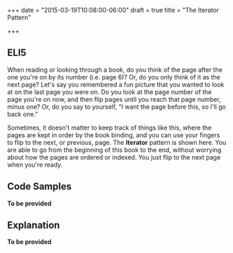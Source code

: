 +++
date = "2015-03-19T10:08:00-06:00"
draft = true
title = "The Iterator Pattern"

+++

## ELI5

When reading or looking through a book, do you think of the page after the one
you're on by its number (i.e. page 6)? Or, do you only think of it as the next
page? Let's say you remembered a fun picture that you wanted to look at on the
last page you were on. Do you look at the page number of the page you're on now,
and then flip pages until you reach that page number, minus one? Or, do you say
to yourself, "I want the page before this, so I'll go back one."

Sometimes, it doesn't matter to keep track of things like this, where the pages
are kept in order by the book binding, and you can use your fingers to flip to
the next, or previous, page. The **Iterator** pattern is shown here. You are
able to go from the beginning of this book to the end, without worrying about
how the pages are ordered or indexed. You just flip to the next page when
you're ready.

## Code Samples

**To be provided**

## Explanation

**To be provided**
